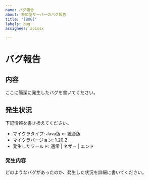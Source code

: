```yaml
---
name: バグ報告
about: 参加型サーバーのバグ報告
title: "[BUG]"
labels: bug
assignees: aoissx

---
```


# バグ報告

## 内容

ここに簡潔に発生したバグを書いてください。  

## 発生状況

下記情報を書き換えてください。

- マイクラタイプ: Java版 or 統合版  
- マイクラバージョン: 1.20.2  
- 発生したワールド: 通常 | ネザー | エンド

### 発生内容

どのようなバグがあったのか、発生した状況を詳細に書いてください。
